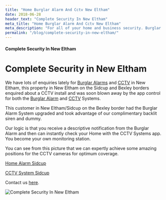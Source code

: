 ```yaml
---
title: "Home Burglar Alarm And Cctv New Eltham"
date: 2018-06-28
header_text: "Complete Security In New Eltham"
meta_title: "Home Burglar Alarm And Cctv New Eltham"
meta_description: "For all of your home and business security. Burglar Alarm Servicing, Burglar Alarm Installation, Alarm Battery and CCTV. Call 020 8302 4065 or email us."
permalink: "/blog/complete-security-in-new-eltham/"
---
```


#### Complete Security In New Eltham

# Complete Security in New Eltham

We have lots of enquiries lately for [Burglar Alarms](/categories/burglar-alarms/) and [CCTV](/categories/cctv/) in New Eltham, this property in New Eltham on the Sidcup and Bexley borders enquired about a CCTV install and was soon blown away by the app control for both the [Burglar Alarm](/categories/burglar-alarms/) and [CCTV](/categories/cctv/) Systems.

This customer in New Eltham/Sidcup on the Bexley border had the Burglar Alarm System upgraded and took advantage of our complimentary backlit siren and dummy.

Our logic is that you receive a descriptive notification from the Burglar Alarm and then can instantly check your Home with the CCTV Systems app. You become your own monitoring station.

You can see from this picture that we can expertly achieve some amazing positions for the CCTV cameras for optimum coverage.

[Home Alarm Sidcup](/categories/burglar-alarms/)

[CCTV System Sidcup](/categories/cctv/)

Contact us [here](/contact/).

![Complete Security In New Eltham](https://res.cloudinary.com/kbs/image/upload/w1760jfqudwtfclsyqag.jpg)